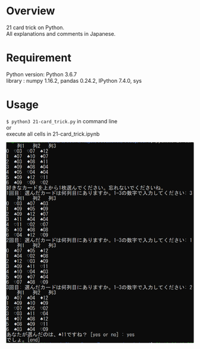 # Overview
21 card trick on Python.  
All explanations and comments in Japanese.

# Requirement
Python version: Python 3.6.7  
library : numpy 1.16.2, pandas 0.24.2, IPython 7.4.0, sys 

# Usage
`$ python3 21-card_trick.py`
in command line  
or  
execute all cells in 21-card_trick.ipynb

<img src=results.png>
